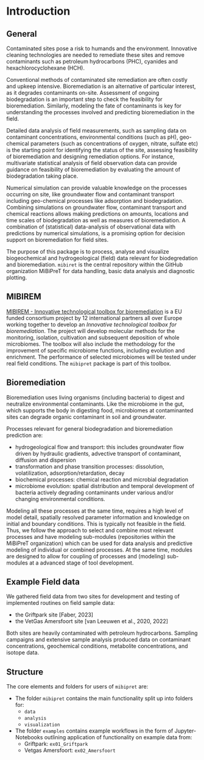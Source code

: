 # Introduction

## General

Contaminated sites pose a risk to humands and the environment. Innovative cleaning technologies are needed to remediate these sites and remove contaminants such as petroleum hydrocarbons (PHC), cyanides and hexachlorocyclohexane (HCH).

Conventional methods of contaminated site remediation are often costly and upkeep intensive. Bioremediation is an alternative of particular interest, as it degrades contaminants on-site. Assessment of ongoing biodegradation is an important step to check the feasibility for bioremediation. Similarly, modeling the fate of contaminants is key for understanding the processes involved and predicting bioremediation in the field. 

Detailed data analysis of field measurements, such as sampling data on contaminant concentrations, environmental conditions (such as pH), geo-chemical parameters (such as concentrations of oxygen, nitrate, sulfate etc) is the starting point for identifying the status of the site, assessing feasibility of bioremediation and designing remediation options. For instance, multivariate statistical analysis of field observation data can provide guidance on feasibility of bioremediation by evaluating the amount of biodegradation taking place. 

Numerical simulation can provide valuable knowledge on the processes occurring on site, like groundwater flow and contaminant transport including geo-chemical processes like adsorption and biodegradation. Combining simulations on groundwater flow, contaminant transport and chemical reactions allows making predictions on amounts, locations and time scales of biodegradation as well as measures of bioremediation. A combination of (statistical) data-analysis of observational data with predictions by numerical simulations, is a promising option for decision support on bioremediation for field sites. 

The purpose of this package is to process, analyse and visualize biogeochemical and hydrogeological (field) data relevant for biodegredation and bioremediation. `mibiret` is the central repository within the GitHub organization MiBiPreT for data handling, basic data analysis and diagnostic plotting.

## MIBIREM

[MIBIREM - Innovative technological toolbox for bioremediation](https://www.mibirem.eu/) is a EU funded consortium project by 12 international partners all over Europe working together to develop an *Innovative technological toolbox for bioremediation*. The project will develop molecular methods for the monitoring, isolation, cultivation and subsequent deposition of whole microbiomes. The toolbox will also include the methodology for the improvement of specific microbiome functions, including evolution and enrichment. The performance of selected microbiomes will be tested under real field conditions. The `mibipret` package is part of this toolbox.

## Bioremediation

Bioremediation uses living organisms (including bacteria) to digest and neutralize environmental contaminants. Like the microbiome in the gut, which supports the body in digesting food, microbiomes at contaminanted sites can degrade organic contaminant in soil and groundwater.

Processes relevant for general biodegradation and bioremediation prediction are:
+ hydrogeological flow and transport: this includes groundwater flow driven by hydraulic gradients, advective transport of contaminant, diffusion and dispersion
+ transformation and phase transition processes: dissolution, volatilization, adsorption/retardation, decay
+ biochemical processes: chemical reaction and microbial degradation
+ microbiome evolution: spatial distribution and temporal development of bacteria actively degrading contaminants under various and/or changing environmental conditions.

Modeling all these processes at the same time, requires a high level of model detail, spatially resolved parameter information and knowledge on initial and boundary conditions. This is typically not feasible in the field. Thus, we follow the approach to select and combine most relevant processes and have modeling sub-modules (repositories within the MiBiPreT organization) which can be used for data analysis and predictive modeling of individual or combined processes. At the same time, modules are designed to allow for coupling of processes and (modeling) sub-modules at a advanced stage of tool development.

## Example Field data

We gathered field data from two sites for development and testing of implemented routines on field sample data:
* the Griftpark site [Faber, 2023]
* the VetGas Amersfoort site [van Leeuwen et al., 2020, 2022]

Both sites are heavily contaminated with petroleum hydrocarbons. Sampling campaigns and extensive sample analysis produced data on contaminant concentrations, geochemical conditions, metabolite concentrations, and isotope data. 

## Structure

The core elements and folders for users of `mibipret` are:
* The folder `mibipret` contains the main functionality split up into folders for:
    * `data`
    * `analysis` 
    * `visualization`
* The folder `examples` contains example workflows in the form of Jupyter-Notebooks outlining application of functionality on example data from:
  * Griftpark: `ex01_Griftpark`
  * Vetgas Amersfoort: `ex02_Amersfoort`


